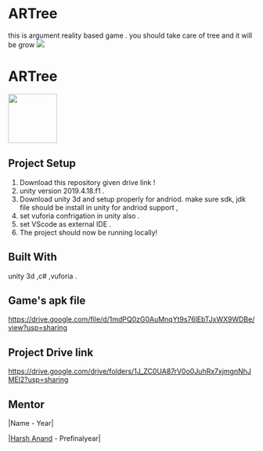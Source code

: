 # ARTree
this is argument reality based game . you should take care of tree and it will be grow 
<a href="https://devlup-labs.github.io"><img src="https://img.shields.io/badge/Developed%20under-Winter%20of%20Code%2C%20DevlUp%20Labs-blue"/></a>

# ARTree
<img src='.readme/favicon/android-chrome-512x512.png' height="100px">

## Project Setup
1. Download this repository given drive link !
2. unity version 2019.4.18.f1 .
3. Download unity 3d and setup properly for andriod. make sure sdk, jdk file should be install in unity for andriod support ,
5. set vuforia confrigation in unity also  . 
6. set VScode as external IDE .
7. The project should now be running locally!

## Built With
unity 3d ,c# ,vuforia .

## Game's apk file 
https://drive.google.com/file/d/1mdPQ0zG0AuMnqYt9s76lEbTJxWX9WDBe/view?usp=sharing

## Project Drive link 
https://drive.google.com/drive/folders/1J_ZC0UA87rV0o0JuhRx7xjmgnNhJMEl2?usp=sharing

## Mentor 
|Name - Year|

|[Harsh Anand](https://github.com/harsh-not-haarsh) - Prefinalyear|

